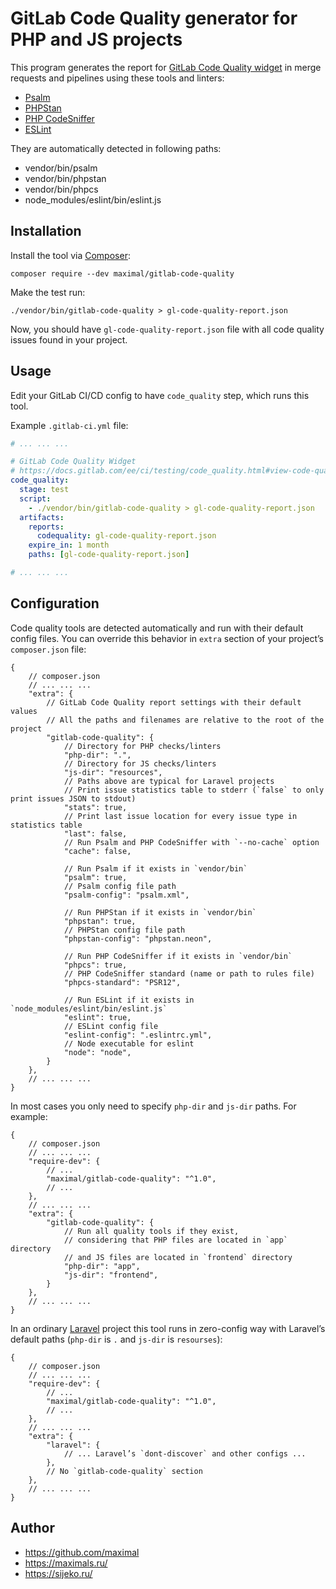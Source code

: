 # GitLab Code Quality generator for PHP and JS projects

This program generates the report for [GitLab Code Quality widget](https://docs.gitlab.com/ee/ci/testing/code_quality.html#view-code-quality-results) in merge requests and pipelines using these tools and linters:
* [Psalm](https://psalm.dev/)
* [PHPStan](https://phpstan.org/)
* [PHP CodeSniffer](https://github.com/squizlabs/PHP_CodeSniffer)
* [ESLint](https://eslint.org/)

They are automatically detected in following paths:
* vendor/bin/psalm
* vendor/bin/phpstan
* vendor/bin/phpcs
* node_modules/eslint/bin/eslint.js


## Installation
Install the tool via [Composer](https://getcomposer.org/):
```shell
composer require --dev maximal/gitlab-code-quality
```

Make the test run:
```shell
./vendor/bin/gitlab-code-quality > gl-code-quality-report.json
```
Now, you should have `gl-code-quality-report.json` file with all code quality issues found in your project.


## Usage
Edit your GitLab CI/CD config to have `code_quality` step, which runs this tool.

Example `.gitlab-ci.yml` file:
```yaml
# ... ... ...

# GitLab Code Quality Widget
# https://docs.gitlab.com/ee/ci/testing/code_quality.html#view-code-quality-results
code_quality:
  stage: test
  script:
    - ./vendor/bin/gitlab-code-quality > gl-code-quality-report.json
  artifacts:
    reports:
      codequality: gl-code-quality-report.json
    expire_in: 1 month
    paths: [gl-code-quality-report.json]

# ... ... ...
```


## Configuration
Code quality tools are detected automatically and run with their default config files.
You can override this behavior in `extra` section of your project’s `composer.json` file:
```json5
{
	// composer.json
	// ... ... ...
	"extra": {
		// GitLab Code Quality report settings with their default values
		// All the paths and filenames are relative to the root of the project
		"gitlab-code-quality": {
			// Directory for PHP checks/linters
			"php-dir": ".",
			// Directory for JS checks/linters
			"js-dir": "resources",
			// Paths above are typical for Laravel projects
			// Print issue statistics table to stderr (`false` to only print issues JSON to stdout)
			"stats": true,
			// Print last issue location for every issue type in statistics table
			"last": false,
			// Run Psalm and PHP CodeSniffer with `--no-cache` option
			"cache": false,

			// Run Psalm if it exists in `vendor/bin`
			"psalm": true,
			// Psalm config file path
			"psalm-config": "psalm.xml",

			// Run PHPStan if it exists in `vendor/bin`
			"phpstan": true,
			// PHPStan config file path
			"phpstan-config": "phpstan.neon",

			// Run PHP CodeSniffer if it exists in `vendor/bin`
			"phpcs": true,
			// PHP CodeSniffer standard (name or path to rules file)
			"phpcs-standard": "PSR12",

			// Run ESLint if it exists in `node_modules/eslint/bin/eslint.js`
			"eslint": true,
			// ESLint config file
			"eslint-config": ".eslintrc.yml",
			// Node executable for eslint
			"node": "node",
		}
	},
	// ... ... ...
}
```

In most cases you only need to specify `php-dir` and `js-dir` paths. For example:
```json5
{
	// composer.json
	// ... ... ...
	"require-dev": {
		// ...
		"maximal/gitlab-code-quality": "^1.0",
		// ...
	},
	// ... ... ...
	"extra": {
		"gitlab-code-quality": {
			// Run all quality tools if they exist,
			// considering that PHP files are located in `app` directory
			// and JS files are located in `frontend` directory
			"php-dir": "app",
			"js-dir": "frontend",
		}
	},
	// ... ... ...
}
```

In an ordinary [Laravel](https://laravel.com/) project this tool runs in zero-config way with Laravel’s default paths (`php-dir` is `.` and `js-dir` is `resourses`):
```json5
{
	// composer.json
	// ... ... ...
	"require-dev": {
		// ...
		"maximal/gitlab-code-quality": "^1.0",
		// ...
	},
	// ... ... ...
	"extra": {
		"laravel": {
			// ... Laravel’s `dont-discover` and other configs ...
		},
		// No `gitlab-code-quality` section
	},
	// ... ... ...
}
```


## Author
* https://github.com/maximal
* https://maximals.ru/
* https://sijeko.ru/
